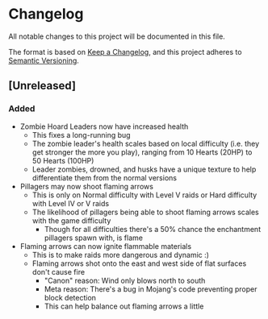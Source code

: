 # Changelog

All notable changes to this project will be documented in this file.

The format is based on [Keep a Changelog](https://keepachangelog.com/en/1.1.0/),
and this project adheres to [Semantic Versioning](https://semver.org/spec/v2.0.0.html).

## [Unreleased]

### Added

- Zombie Hoard Leaders now have increased health
  - This fixes a long-running bug
  - The zombie leader's health scales based on local difficulty (i.e. they get stronger the more you play), ranging from 10 Hearts (20HP) to 50 Hearts (100HP)
  - Leader zombies, drowned, and husks have a unique texture to help differentiate them from the normal versions
- Pillagers may now shoot flaming arrows
  - This is only on Normal difficulty with Level V raids or Hard difficulty with Level IV or V raids
  - The likelihood of pillagers being able to shoot flaming arrows scales with the game difficulty
    - Though for all difficulties there's a 50% chance the enchantment pillagers spawn with, is flame 
- Flaming arrows can now ignite flammable materials
  - This is to make raids more dangerous and dynamic :)
  - Flaming arrows shot onto the east and west side of flat surfaces don't cause fire
    - "Canon" reason: Wind only blows north to south
    - Meta reason: There's a bug in Mojang's code preventing proper block detection
    - This can help balance out flaming arrows a little